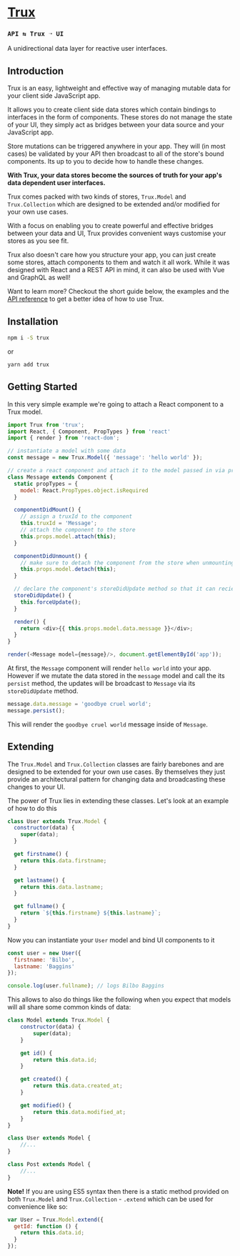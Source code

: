 # [Trux](https://github.com/rohan-deshpande/trux)

### `API ⇆ Trux ➝ UI`

A unidirectional data layer for reactive user interfaces.

## Introduction

Trux is an easy, lightweight and effective way of managing mutable data for your client side JavaScript app.

It allows you to create client side data stores which contain bindings to interfaces in the form of components. These stores do not manage the state of your UI, they simply act as bridges between your data source and your JavaScript app.

Store mutations can be triggered anywhere in your app. They will (in most cases) be validated by your API then broadcast to all of the store's bound components. Its up to you to decide how to handle these changes.

**With Trux, your data stores become the sources of truth for your app's data dependent user interfaces.**

Trux comes packed with two kinds of stores, `Trux.Model` and `Trux.Collection` which are designed to be extended and/or modified for your own use cases.

With a focus on enabling you to create powerful and effective bridges between your data and UI, Trux provides convenient ways customise your stores as you see fit.

Trux also doesn't care how you structure your app, you can just create some stores, attach components to them and watch it all work. While it was designed with React and a REST API in mind, it can also be used with Vue and GraphQL as well!

Want to learn more? Checkout the short guide below, the examples and the [API reference](http://rohandeshpande.com/trux) to get a better idea of how to use Trux.

## Installation

```bash
npm i -S trux
```

or

```bash
yarn add trux
```

## Getting Started

In this very simple example we're going to attach a React component to a Trux model.  

```javascript
import Trux from 'trux';
import React, { Component, PropTypes } from 'react'
import { render } from 'react-dom';

// instantiate a model with some data
const message = new Trux.Model({ 'message': 'hello world' });

// create a react component and attach it to the model passed in via props
class Message extends Component {
  static propTypes = {
    model: React.PropTypes.object.isRequired
  }

  componentDidMount() {
    // assign a truxId to the component
    this.truxId = 'Message';
    // attach the component to the store
    this.props.model.attach(this);
  }

  componentDidUnmount() {
    // make sure to detach the component from the store when unmounting
    this.props.model.detach(this);
  }

  // declare the component's storeDidUpdate method so that it can recieve updates
  storeDidUpdate() {
    this.forceUpdate();
  }

  render() {
    return <div>{{ this.props.model.data.message }}</div>;
  }
}

render(<Message model={message}/>, document.getElementById('app'));
```

At first, the `Message` component will render `hello world` into your app. However if we mutate the data stored in the `message` model and call the its `persist` method, the updates will be broadcast to `Message` via its `storeDidUpdate` method.

```javascript
message.data.message = 'goodbye cruel world';
message.persist();
```

This will render the `goodbye cruel world` message inside of `Message`.

## Extending

The `Trux.Model` and `Trux.Collection` classes are fairly barebones and are designed to be extended for your own use cases. By themselves they just provide an architectural pattern for changing data and broadcasting these changes to your UI.

The power of Trux lies in extending these classes. Let's look at an example of how to do this

```javascript
class User extends Trux.Model {
  constructor(data) {
    super(data);
  }

  get firstname() {
    return this.data.firstname;
  }

  get lastname() {
    return this.data.lastname;
  }

  get fullname() {
    return `${this.firstname} ${this.lastname}`;
  }
}
```

Now you can instantiate your `User` model and bind UI components to it

```javascript
const user = new User({
  firstname: 'Bilbo',
  lastname: 'Baggins'
});

console.log(user.fullname); // logs Bilbo Baggins
```

This allows to also do things like the following when you expect that models will all share some common kinds of data:

```javascript
class Model extends Trux.Model {
	constructor(data) {
		super(data);
	}

	get id() {
		return this.data.id;
	}

	get created() {
		return this.data.created_at;
	}

	get modified() {
		return this.data.modified_at;
	}
}

class User extends Model {
	//...
}

class Post extends Model {
	//...
}
```

**Note!** If you are using ES5 syntax then there is a static method provided on both `Trux.Model` and `Trux.Collection` - `.extend` which can be used for convenience like so:

```javascript
var User = Trux.Model.extend({
  getId: function () {
    return this.data.id;
  }
});
```
